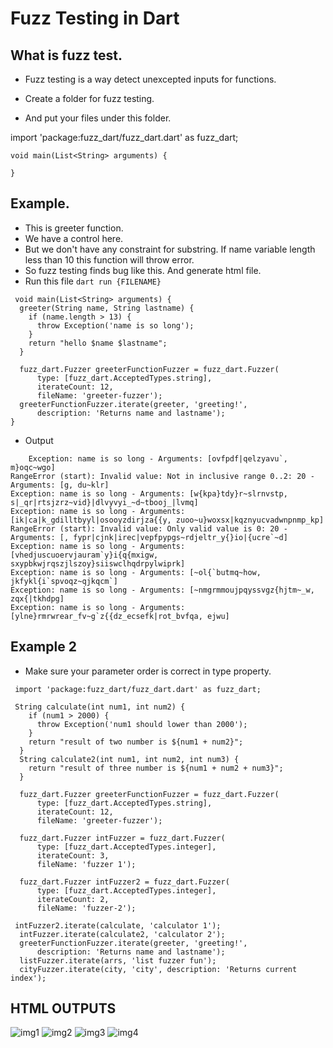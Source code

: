 # Fuzz Testing in Dart

## What is fuzz test.

- Fuzz testing is a way detect unexcepted inputs for functions.

- Create a folder for fuzz testing.
- And put your files under this folder.

import 'package:fuzz_dart/fuzz_dart.dart' as fuzz_dart;

```
void main(List<String> arguments) {

}
```

## Example.

- This is greeter function.
- We have a control here.
- But we don't have any constraint for substring. If name variable length less than 10 this function will throw error.
- So fuzz testing finds bug like this. And generate html file.
- Run this file `dart run {FILENAME}`

```
 void main(List<String> arguments) {
  greeter(String name, String lastname) {
    if (name.length > 13) {
      throw Exception('name is so long');
    }
    return "hello $name $lastname";
  }

  fuzz_dart.Fuzzer greeterFunctionFuzzer = fuzz_dart.Fuzzer(
      type: [fuzz_dart.AcceptedTypes.string],
      iterateCount: 12,
      fileName: 'greeter-fuzzer');
  greeterFunctionFuzzer.iterate(greeter, 'greeting!',
      description: 'Returns name and lastname');
}

```

- Output

```
    Exception: name is so long - Arguments: [ovfpdf|qelzyavu`, m}oqc~wgo]
RangeError (start): Invalid value: Not in inclusive range 0..2: 20 - Arguments: [g, du~klr]
Exception: name is so long - Arguments: [w{kpa}tdy}r~slrnvstp, s|_qr|rtsjzrz~vid}|dlvyvyi_~d~tbooj_|lvmq]
Exception: name is so long - Arguments: [ik|ca|k_gdilltbyyl|osooyzdirjza{{y, zuoo~u}woxsx|kqznyucvadwnpnmp_kp]
RangeError (start): Invalid value: Only valid value is 0: 20 - Arguments: [, fypr|cjnk|irec|vepfpypgs~rdjeltr_y{}io|{ucre`~d]
Exception: name is so long - Arguments: [vhedjuscuoervjauram`y}i{q{mxigw, sxypbkwjrqszjlszoy}siiswclhqdrpylwiprk]
Exception: name is so long - Arguments: [~ol{`butmq~how, jkfykl{i`spvoqz~qjkqcm`]
Exception: name is so long - Arguments: [~nmgrmmoujpqyssvgz{hjtm~_w, zqx{|tkhdpg]
Exception: name is so long - Arguments: [ylne}rmrwrear_fv~g`z{{dz_ecsefk|rot_bvfqa, ejwu]
```

## Example 2

- Make sure your parameter order is correct in type property.

```
 import 'package:fuzz_dart/fuzz_dart.dart' as fuzz_dart;

 String calculate(int num1, int num2) {
    if (num1 > 2000) {
      throw Exception('num1 should lower than 2000');
    }
    return "result of two number is ${num1 + num2}";
  }
  String calculate2(int num1, int num2, int num3) {
    return "result of three number is ${num1 + num2 + num3}";
  }

  fuzz_dart.Fuzzer greeterFunctionFuzzer = fuzz_dart.Fuzzer(
      type: [fuzz_dart.AcceptedTypes.string],
      iterateCount: 12,
      fileName: 'greeter-fuzzer');

  fuzz_dart.Fuzzer intFuzzer = fuzz_dart.Fuzzer(
      type: [fuzz_dart.AcceptedTypes.integer],
      iterateCount: 3,
      fileName: 'fuzzer 1');

  fuzz_dart.Fuzzer intFuzzer2 = fuzz_dart.Fuzzer(
      type: [fuzz_dart.AcceptedTypes.integer],
      iterateCount: 2,
      fileName: 'fuzzer-2');

 intFuzzer2.iterate(calculate, 'calculator 1');
  intFuzzer.iterate(calculate2, 'calculator 2');
  greeterFunctionFuzzer.iterate(greeter, 'greeting!',
      description: 'Returns name and lastname');
  listFuzzer.iterate(arrs, 'list fuzzer fun');
  cityFuzzer.iterate(city, 'city', description: 'Returns current index');

```

## HTML OUTPUTS

![img1](https://i.hizliresim.com/hkttgcu.PNG)
![img2](https://i.hizliresim.com/aoeelfz.PNG)
![img3](https://i.hizliresim.com/3chmhm1.PNG)
![img4](https://i.hizliresim.com/d4t27jv.PNG)
